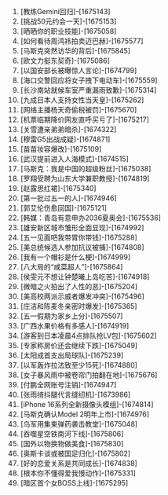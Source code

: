 
1. [教练Gemini回归]-[1675143]
1. [挑战50元约会一天]-[1675153]
1. [晒晒你的职业技能]-[1675058]
1. [如何看待周鸿祎拍卖迈巴赫]-[1675577]
1. [马斯克突然访华的背后]-[1675845]
1. [欧文力挺东契奇]-[1675086]
1. [以国安部长被曝惊人言论]-[1674799]
1. [海口交警回应将女子拽下电动车]-[1675559]
1. [长沙南站就候车室严重漏雨致歉]-[1675314]
1. [九成日本人支持女性当天皇]-[1675262]
1. [网络主播杨天奇偷税被罚]-[1675670]
1. [机票临期降价网友直呼买亏了]-[1675217]
1. [关雪遭亲弟弟暗杀]-[1674322]
1. [穆雷G5出战成疑]-[1674871]
1. [苗苗妆容爆改]-[1675109]
1. [武汉提前进入人海模式]-[1674515]
1. [马斯克：我是中国的超级粉丝]-[1675038]
1. [罗翔受聘为山东大学兼职教授]-[1674819]
1. [赵露思红裙]-[1675340]
1. [第一批过五一的人]-[1674946]
1. [郭艾伦伤愈回国]-[1675121]
1. [韩媒：青岛有意申办2036夏奥会]-[1675536]
1. [雄安新区城市雏形全面显现]-[1674992]
1. [五一见面吧我带胃你带钱]-[1675288]
1. [美总统候选人参加抗议被捕]-[1674808]
1. [我有一个帽衫是什么梗]-[1674999]
1. [八大局的“咸菜超人”]-[1675864]
1. [侯雯元不想让钟楚曦上岛吃苦]-[1674918]
1. [微暗之火拍出了人性的恶]-[1675204]
1. [美高校两派示威者爆发冲突]-[1675496]
1. [庄洁和陈麦冬亲密时爆发]-[1675365]
1. [五一假期为家乡上分]-[1675507]
1. [广西水果价格有多感人]-[1674919]
1. [游客到日本凌晨4点排队抢LV包]-[1675602]
1. [专家称房价还会继续下跌]-[1675049]
1. [太阳成首支出局球队]-[1675239]
1. [以军轰炸拉法致至少15死]-[1674880]
1. [女子暴风雨中被卷帘门拍翻在地]-[1675676]
1. [付鹏全网账号注销]-[1674947]
1. [张雨绮抖腿代言缝纫机]-[1673986]
1. [iPhone 16系列全新摄像头模组]-[1674814]
1. [马斯克确认Model 2明年上市]-[1674976]
1. [乌军用集束弹药袭击教堂]-[1675048]
1. [吞噬星空铁南河下线]-[1675806]
1. [国外以物换物做美食]-[1675830]
1. [奥斯卡谈或被国足归化]-[1675802]
1. [好的恋爱关系是共同成长]-[1674838]
1. [根本你不懂得爱我慢动作]-[1675331]
1. [暗区首个女BOSS上线]-[1675295]